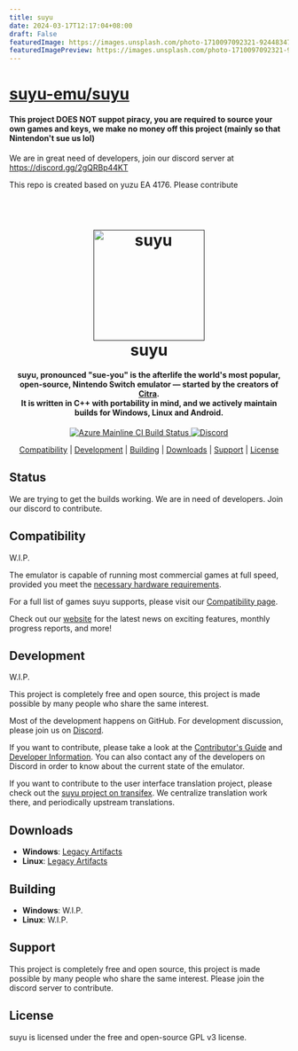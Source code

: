 ```yaml
---
title: suyu
date: 2024-03-17T12:17:04+08:00
draft: False
featuredImage: https://images.unsplash.com/photo-1710097092321-9244834715e3?ixid=M3w0NjAwMjJ8MHwxfHJhbmRvbXx8fHx8fHx8fDE3MTA2NDg5MDF8&ixlib=rb-4.0.3
featuredImagePreview: https://images.unsplash.com/photo-1710097092321-9244834715e3?ixid=M3w0NjAwMjJ8MHwxfHJhbmRvbXx8fHx8fHx8fDE3MTA2NDg5MDF8&ixlib=rb-4.0.3
---
```


# [suyu-emu/suyu](https://github.com/suyu-emu/suyu)

<!--
SPDX-FileCopyrightText: 2024 suyu emulator project
SPDX-License-Identifier: GPL v3
-->

<h4>This project DOES NOT suppot piracy, you are required to source your own games and keys, we make no money off this project (mainly so that Nintendon't sue us lol)</h4>


We are in great need of developers, join our discord server at <a href="https://discord.gg/2gQRBp44KT">https://discord.gg/2gQRBp44KT</a>

This repo is created based on yuzu EA 4176. Please contribute

<h1 style="text-align:center;">
  <br>
  <a href=""><img src="https://cdn.discordapp.com/attachments/1214441121099419718/1214452770334056488/Suyu-Logo_V2.png?ex=65f92a47&is=65e6b547&hm=a1f174d70a5c106fec6a998c603e1158d8f3011a6c9ff91415b7c02afe9c0262&" alt="suyu" width="200"></a>
  <br>
  <b>suyu</b>
  <br>
</h1>

<h4 align="center"><b>suyu</b>, pronounced "sue-you" is the afterlife the world's most popular, open-source, Nintendo Switch emulator — started by the creators of <a href="https://citra-emu.org" target="_blank">Citra</a>.
<br>
It is written in C++ with portability in mind, and we actively maintain builds for Windows, Linux and Android.
</h4>

<p align="center">
    <a href="https://dev.azure.com/suyu-emu/suyu/">
        <img src="https://dev.azure.com/suyu-emu/suyu/_apis/build/status/suyu%20mainline?branchName=master"
            alt="Azure Mainline CI Build Status">
    </a>
    <a href="https://discord.com/invite/u77vRWY">
        <img src="https://img.shields.io/discord/398318088170242053?color=5865F2&label=suyu&logo=discord&logoColor=white"
            alt="Discord">
    </a>
</p>

<p align="center">
  <a href="#compatibility">Compatibility</a> |
  <a href="#development">Development</a> |
  <a href="#building">Building</a> |
  <a href="#downloads">Downloads</a> |
  <a href="#support">Support</a> |
  <a href="#license">License</a>
</p>

## Status

We are trying to get the builds working. We are in need of developers. Join our discord to contribute.

## Compatibility

W.I.P.

The emulator is capable of running most commercial games at full speed, provided you meet the [necessary hardware requirements](https://suyu-emu.org/help/quickstart/#hardware-requirements).

For a full list of games suyu supports, please visit our [Compatibility page](https://suyu-emu.org/game/).

Check out our [website](https://suyu-emu.org/) for the latest news on exciting features, monthly progress reports, and more!

## Development

W.I.P.

This project is completely free and open source, this project is made possible by many people who share the same interest.

Most of the development happens on GitHub. For development discussion, please join us on [Discord](https://discord.gg/2gQRBp44KT).

If you want to contribute, please take a look at the [Contributor's Guide](https://github.com/suyu-emu/suyu/wiki/Contributing) and [Developer Information](https://github.com/suyu-emu/suyu/wiki/Developer-Information).
You can also contact any of the developers on Discord in order to know about the current state of the emulator.

If you want to contribute to the user interface translation project, please check out the [suyu project on transifex](https://www.transifex.com/suyu-emulator/suyu). We centralize translation work there, and periodically upstream translations.

## Downloads

* __Windows__: [Legacy Artifacts](https://github.com/pineappleea/pineapple-src/releases)
* __Linux__: [Legacy Artifacts](https://github.com/pineappleea/pineapple-src/releases)

## Building

* __Windows__: W.I.P.
* __Linux__: W.I.P.



## Support

This project is completely free and open source, this project is made possible by many people who share the same interest. Please join the discord server to contribute.


## License

suyu is licensed under the free and open-source GPL v3 license.
